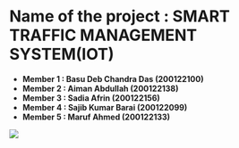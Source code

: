 # Name of the project : SMART TRAFFIC MANAGEMENT SYSTEM(IOT)
- **Member 1 : Basu Deb Chandra Das (200122100)**
- **Member 2 : Aiman Abdullah (200122138)**
- **Member 3 : Sadia Afrin (200122156)**
- **Member 4 : Sajib Kumar Barai (200122099)**
- **Member 5 : Maruf Ahmed (200122133)** 

![]([https://pandao.github.io/editor.md/images/logos/editormd-logo-180x180.png](https://upload.wikimedia.org/wikipedia/commons/thumb/d/d6/Thank-new-yellow-transparent.svg/600px-Thank-new-yellow-transparent.svg.png))
